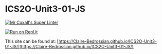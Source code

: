 # ICS2O-Unit3-01-JS

[![Mr Coxall's Super Linter](https://github.com/Claire-Bedrossian/ICS2O-Unit3-01-JS/workflows/Mr%20Coxall's%20Super%20Linter/badge.svg)](https://github.com/Claire-Bedrossian/ICS2O-Unit3-01-JS/actions)

[![Run on Repl.it](https://repl.it/badge/github/Claire-Bedrossian/ICS2O-Unit3-01-JS)](https://repl.it/github/Claire-Bedrossian/ICS2O-Unit3-01-JS)

This site can be found at: [https://Claire-Bedrossian.github.io/ICS2O-Unit3-01-JS/](https://Claire-Bedrossian.github.io/ICS2O-Unit3-01-JS/)
